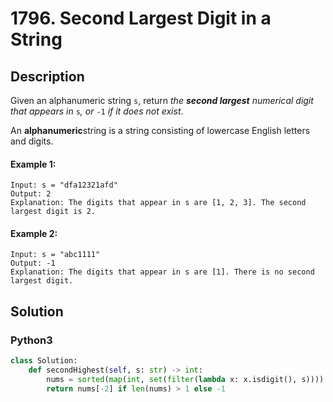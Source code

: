 # 1796. Second Largest Digit in a String

## Description
Given an alphanumeric string `s`, return *the **second largest** numerical digit that appears in* `s`*, or* `-1` *if it does not exist*.

An **alphanumeric**string is a string consisting of lowercase English letters and digits.

#### Example 1:
```
Input: s = "dfa12321afd"
Output: 2
Explanation: The digits that appear in s are [1, 2, 3]. The second largest digit is 2.
```

#### Example 2:
```
Input: s = "abc1111"
Output: -1
Explanation: The digits that appear in s are [1]. There is no second largest digit. 
```


## Solution

### Python3
```python
class Solution:
    def secondHighest(self, s: str) -> int:
        nums = sorted(map(int, set(filter(lambda x: x.isdigit(), s))))
        return nums[-2] if len(nums) > 1 else -1
```